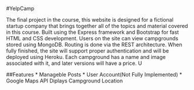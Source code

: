 #YelpCamp

The final project in the course, this website is designed for a fictional startup company that brings together all of 
the topics and material covered in this course. Built using the Express framework and Bootstrap for fast HTML and CSS development. Users on the site can view campgrounds stored using MongoDB. Routing is done via the REST architecture. When fully finished, the site will support proper authentication and will be deployed using Heroku. Each campground has a name and image associated with it, and later versions will have a price. U

##Features
    * Manageble Posts
    * User Account(Not Fully Implemented)
    * Google Maps API Diplays Campground Location
